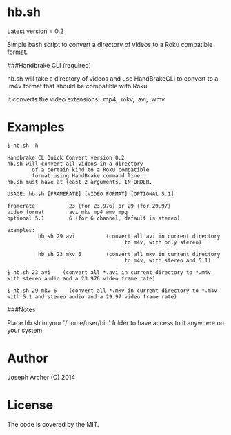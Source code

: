 hb.sh
=======

Latest version = 0.2

Simple bash script to convert a directory of videos to a Roku compatible format.

###Handbrake CLI (required)

hb.sh will take a directory of videos and use HandBrakeCLI to convert to a .m4v format that should be compatible with Roku.

It converts the video extensions: .mp4, .mkv, .avi, .wmv


Examples
=======

```
$ hb.sh -h
 
Handbrake CL Quick Convert version 0.2
hb.sh will convert all videos in a directory
        of a certain kind to a Roku compatible
        format using HandBrake command line.
hb.sh must have at least 2 arguments, IN ORDER.
 
USAGE: hb.sh [FRAMERATE] [VIDEO FORMAT] [OPTIONAL 5.1]
 
framerate           23 (for 23.976) or 29 (for 29.97)
video format        avi mkv mp4 wmv mpg
optional 5.1        6 (for 6 channel, default is stereo)
 
examples:
          hb.sh 29 avi          (convert all avi in current directory
                                      to m4v, with only stereo)
 
          hb.sh 23 mkv 6        (convert all mkv in current directory
                                      to m4v, with stereo and 5.1)
```

```
$ hb.sh 23 avi    (convert all *.avi in current directory to *.m4v with stereo audio and a 23.976 video frame rate)
```

```
$ hb.sh 29 mkv 6    (convert all *.mkv in current directory to *.m4v with 5.1 and stereo audio and a 29.97 video frame rate)
```
###Notes

Place hb.sh in your '/home/user/bin' folder to have access to it anywhere on your system.

Author
======

Joseph Archer (C) 2014


License
=======

The code is covered by the MIT.
